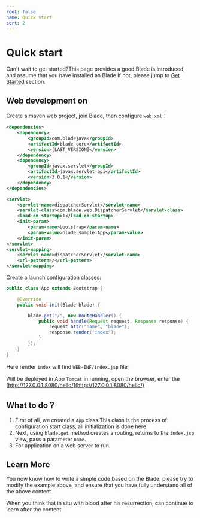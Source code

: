 ```yaml
---
root: false
name: Quick start
sort: 2
---
```


# Quick start

Can't wait to get started?This page provides a good Blade is introduced, and assume that you have installed an Blade.If not, please jump to [Get Started](./getting_start) section.

## Web development on

Create a maven web project, join Blade, then configure `web.xml`：

```xml
<dependencies>
	<dependency>
		<groupId>com.bladejava</groupId>
		<artifactId>blade-core</artifactId>
		<version>[LAST_VERSION]</version>
	</dependency>
	<dependency>
		<groupId>javax.servlet</groupId>
		<artifactId>javax.servlet-api</artifactId>
		<version>3.0.1</version>
	</dependency>
</dependencies>
```

```xml
<servlet>
	<servlet-name>dispatcherServlet</servlet-name>
	<servlet-class>com.blade.web.DispatcherServlet</servlet-class>
	<load-on-startup>1</load-on-startup>
	<init-param>
		<param-name>bootstrap</param-name>
		<param-value>blade.sample.App</param-value>
	</init-param>
</servlet>
<servlet-mapping>
	<servlet-name>dispatcherServlet</servlet-name>
	<url-pattern>/</url-pattern>
</servlet-mapping>
```

Create a launch configuration classes:

```java
public class App extends Bootstrap {

    @Override
    public void init(Blade blade) {

        blade.get("/", new RouteHandler() {
            public void handle(Request request, Response response) {
                request.attr("name", "blade");
                response.render("index");
            }
        });
    }
}
```

Here render `index` will find `WEB-INF/index.jsp` file。

Will be deployed in App `Tomcat` in running, open the browser, enter the [http://127.0.0.1:8080/hello/](http://127.0.0.1:8080/hello/)

## What to do？

1. First of all, we created a `App` class.This class is the process of configuration start class, all initialization is done here.
2. Next, using  `blade.get` method creates a routing, returns to the `index.jsp` view, pass a parameter `name`.
3. For application on a web server to run.

## Learn More

You now know how to write a simple code based on the Blade, please try to modify the example above, and ensure that you have fully understand all of the above content.

When you think that in situ with blood after his resurrection, can continue to learn after the content.